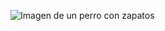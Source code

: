![Imagen de un perro con zapatos](https://static.miscota.com/consejos/wp-content/uploads/2017/01/shutterstock_1860520941-e1484727579462.jpg)
